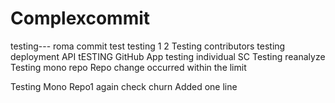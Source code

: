 # Complexcommit
testing---
roma commit test
testing 1 2
Testing contributors
testing deployment API
tESTING GitHub App
testing individual SC
Testing reanalyze
Testing mono repo Repo change occurred within the limit

Testing Mono Repo1 again check churn
Added one line


